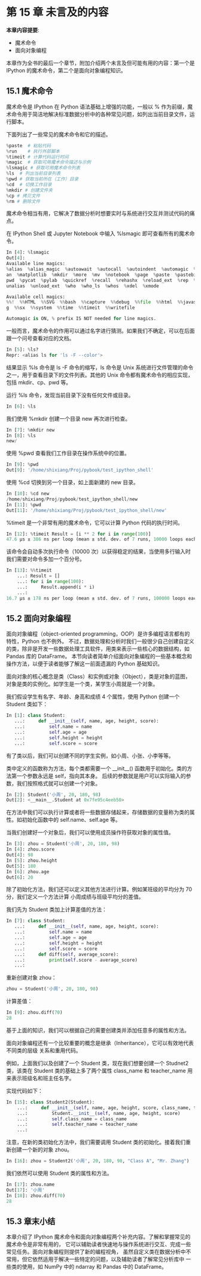 # 第 15 章 未言及的内容

**本章内容提要**:

- 魔术命令
- 面向对象编程

本章作为全书的最后一个章节，附加介绍两个未言及但可能有用的内容：第一个是 IPython 的魔术命令，第二个是面向对象编程知识。

## 15.1 魔术命令

魔术命令是 IPython 在 Python 语法基础上增强的功能，一般以 % 作为前缀，魔术命令用于简洁地解决标准数据分析中的各种常见问题，如列出当前目录文件，运行脚本。

下面列出了一些常见的魔术命令和它的描述。

```python
%paste  # 粘贴代码
%run    # 执行外部脚本
%timeit # 计算代码运行时间
%magic  # 获取可用魔术命令描述与示例
%lsmagic # 获取可用魔术命令列表
%ls  # 列出当前目录列表
%pwd # 获取当前所在（工作）目录
%cd  # 切换工作目录
%mkdir # 创建文件夹
%cp # 拷贝文件
%rm # 删除文件
```

魔术命令相当有用，它解决了数据分析时想要实时与系统进行交互并测试代码的痛点。

在 IPython Shell 或 Jupyter Notebook 中输入 %lsmagic 即可查看所有的魔术命令。

```python
In [4]: %lsmagic
Out[4]:
Available line magics:
%alias  %alias_magic  %autoawait  %autocall  %autoindent  %automagic  %bookmark  %cat  %cd  %clear  %colors  %conda  %config  %cp  %cpaste  %debug  %dhist  %dirs  %doctest_mode  %ed  %edit  %env  %gui  %hist  %history  %killbgscripts  %ldir  %less  %lf  %lk  %ll  %load  %load_ext  %loadpy  %logoff  %logon  %logstart  %logstate  %logstop  %ls  %lsmagic  %lx  %macro  %magic  %m
an  %matplotlib  %mkdir  %more  %mv  %notebook  %page  %paste  %pastebin  %pdb  %pdef  %pdoc  %pfile  %pinfo  %pinfo2  %pip  %popd  %pprint  %precision  %prun  %psearch  %psource  %pushd  %
pwd  %pycat  %pylab  %quickref  %recall  %rehashx  %reload_ext  %rep  %rerun  %reset  %reset_selective  %rm  %rmdir  %run  %save  %sc  %set_env  %store  %sx  %system  %tb  %time  %timeit  %
unalias  %unload_ext  %who  %who_ls  %whos  %xdel  %xmode

Available cell magics:
%%!  %%HTML  %%SVG  %%bash  %%capture  %%debug  %%file  %%html  %%javascript  %%js  %%latex  %%markdown  %%perl  %%prun  %%pypy  %%python  %%python2  %%python3  %%ruby  %%script  %%sh  %%sv
g  %%sx  %%system  %%time  %%timeit  %%writefile

Automagic is ON, % prefix IS NOT needed for line magics.
```

一般而言，魔术命令的作用可以通过名字进行猜测。如果我们不确定，可以在后面跟一个问号查看对应的文档。

```python
In [5]: %ls?
Repr: <alias ls for 'ls -F --color'>
```

结果显示 %ls 命令是 ls -F 命令的缩写，ls 命令是 Unix 系统进行文件管理的命令之一，用于查看目录下的文件列表。其他的 Unix 命令都有魔术命令的相应实现，包括 mkdir、cp、pwd 等。

运行 %ls 命令，发现当前目录下没有任何文件或目录。

```python
In [6]: %ls

```

我们使用 %mkdir 创建一个目录 new 再次进行检查。

```python
In [7]: %mkdir new
In [8]: %ls
new/
```

使用 %pwd 查看我们工作目录在操作系统中的位置。

```python
In [9]: %pwd
Out[9]: '/home/shixiang/Proj/pybook/test_ipython_shell'
```

使用 %cd 切换到另一个目录，如上面新建的 new 目录。

```python
In [10]: %cd new
/home/shixiang/Proj/pybook/test_ipython_shell/new
In [11]: %pwd
Out[11]: '/home/shixiang/Proj/pybook/test_ipython_shell/new'
```

%timeit 是一个非常有用的魔术命令，它可以计算 Python 代码的执行时间。

```python
In [12]: %timeit Result = [i ** 2 for i in range(100)]
47.6 µs ± 386 ns per loop (mean ± std. dev. of 7 runs, 10000 loops each)
```

该命令会自动多次执行命令（10000 次）以获得稳定的结果，当使用多行输入时我们需要对命令多加一个百分号。

```python
In [13]: %%timeit
    ...: Result = []
    ...: for i in range(100):
    ...:     Result.append(i * i)
    ...:
16.7 µs ± 178 ns per loop (mean ± std. dev. of 7 runs, 100000 loops each)
```

## 15.2 面向对象编程

 面向对象编程（object-oriented programming，OOP）是许多编程语言都有的特性，Python 也不例外。
 不过，数据处理和分析时我们一般很少自己创建自定义的类，除非是开发一些数据处理工具软件，用类来表示一些核心的数据结构，如 Pandas 库的 DataFrame。
 本节向读者简单介绍面向对象编程的一些基本概念和操作方法，以便于读者能够了解这一前面遗漏的 Python 基础知识。

面向对象的核心概念是类（Class）和实例或对象（Object），类是对象的蓝图，对象是类的实例化。如学生是一个类，某学生小周就是一个对象。

我们假设学生有名字、年龄、身高和成绩 4 个属性，使用 Python 创建一个 Student 类如下：

```python
In [1]: class Student:
   ...:     def __init__(self, name, age, height, score):
   ...:         self.name = name
   ...:         self.age = age
   ...:         self.height = height
   ...:         self.score = score
```

有了类以后，我们可以创建不同的学生实例，如小周、小张、小李等等。

类中定义的函数称为方法，每个类都需要一个 \_\_init\_\_() 函数用于初始化。类的方法第一个参数永远是 self，指向其本身。
后续的参数就是用户可以实际输入的参数，我们按照格式就可以创建一个对象。

```python
In [2]: Student('小周', 20, 180, 98)
Out[2]: <__main__.Student at 0x7fe95c4eeb50>
```

在方法中我们可以执行计算或者将一些数据存储起来，存储数据的变量称为类的属性。如初始化函数中的 self.name、self.age 等。

当我们创建好一个对象后，我们可以使用成员操作符获取对象的属性值。

```python
In [3]: zhou = Student('小周', 20, 180, 98)
In [4]: zhou.score
Out[4]: 98
In [5]: zhou.height
Out[5]: 180
In [6]: zhou.age
Out[6]: 20
```

除了初始化方法，我们还可以定义其他方法进行计算。例如某班级的平均分为 70 分，我们定义一个方法计算
小周成绩与班级平均分的差值。

我们先为 Student 类加上计算差值的方法：

```python
In [7]: class Student:
   ...:     def __init__(self, name, age, height, score):
   ...:         self.name = name
   ...:         self.age = age
   ...:         self.height = height
   ...:         self.score = score
   ...:     def diff(self, average_score):
   ...:         print(self.score - average_score)
   ...:
```

重新创建对象 zhou：

```python
zhou = Student('小周', 20, 180, 98)
```

计算差值：

```python
In [9]: zhou.diff(70)
28
```

基于上面的知识，我们可以根据自己的需要创建类并添加任意多的属性和方法。

面向对象编程还有一个比较重要的概念是继承（Inheritance），它可以有效地代表不同类的层级
关系和重用代码。

例如，上面我们以及创建了一个 Student 类，现在我们想要创建一个 Studnet2 类，该类在 Student
类的基础上多了两个属性 class_name 和 teacher_name 用来表示班级名和班主任名字。

实现代码如下：

```python
In [15]: class Student2(Student):
    ...:     def __init__(self, name, age, height, score, class_name, teacher_name):
    ...:         Student.__init__(self, name, age, height, score)
    ...:         self.class_name = class_name
    ...:         self.teacher_name = teacher_name
    ...:
```

注意，在新的类初始化方法中，我们需要调用 Student 类的初始化。接着我们重新创建一个新的对象 zhou。

```python
In [16]: zhou = Student2('小周', 20, 180, 98, "Class A", "Mr. Zhang")
```

我们依然可以使用 Student 类的属性和方法。

```python
In [17]: zhou.name
Out[17]: '小周'
In [18]: zhou.diff(70)
28
```

## 15.3 章末小结

本章介绍了 IPython 魔术命令和面向对象编程两个补充内容。了解和掌握常见的魔术命令是非常有用的，
它可以辅助读者快速地与操作系统进行交互、完成一些常见任务。面向对象编程则提供了新的编程视角，
虽然自定义类在数据分析中不常用，但它依然适用于解决一些特定的问题，以及辅助读者了解常见分析库中
一些类的使用，如 NumPy 中的 ndarray 和 Pandas 中的 DataFrame。
